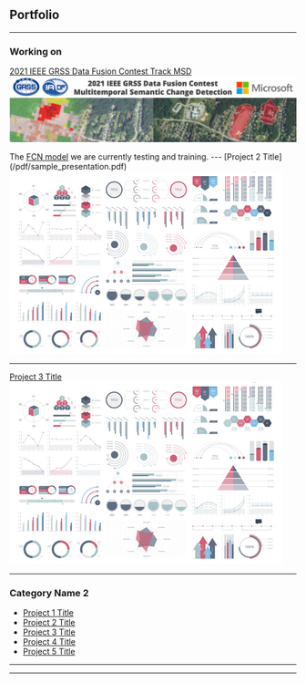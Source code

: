 ## Portfolio

---

### Working on 

[2021 IEEE GRSS Data Fusion Contest Track MSD](http://www.grss-ieee.org/community/technical-committees/data-fusion/2021-ieee-grss-data-fusion-contest-track-msd/)
<img src="images/ieee.png?raw=true"/>
<p>
  The <a href=https://colab.research.google.com/drive/1xmfJ5EiJVYGQFfAV7twsn1SYHtdL2E4M?usp=sharing>FCN model</a> we are currently testing and training.
---
[Project 2 Title](/pdf/sample_presentation.pdf)
<img src="images/dummy_thumbnail.jpg?raw=true"/>

---
[Project 3 Title](https://github.com/z95jiang/Residual-Channel-Attention-Networks.git/)
<img src="images/dummy_thumbnail.jpg?raw=true"/>

---

### Category Name 2

- [Project 1 Title](http://example.com/)
- [Project 2 Title](http://example.com/)
- [Project 3 Title](http://example.com/)
- [Project 4 Title](http://example.com/)
- [Project 5 Title](http://example.com/)

---




---

